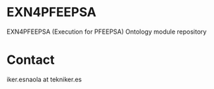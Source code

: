 # EXN4PFEEPSA
EXN4PFEEPSA (Execution for PFEEPSA) Ontology module repository

# Contact
iker.esnaola at tekniker.es